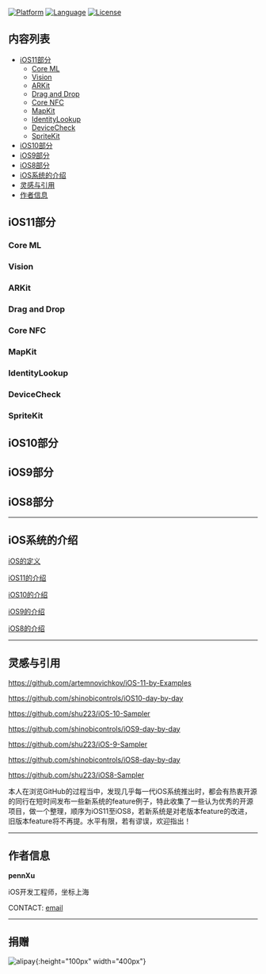 [![Platform](https://camo.githubusercontent.com/2381be1522a92165392579bdfeb1271418760fdc/687474703a2f2f696d672e736869656c64732e696f2f62616467652f706c6174666f726d2d696f732d626c75652e7376673f7374796c653d666c6174)](https://developer.apple.com/iphone/index.action)
[![Language](https://camo.githubusercontent.com/f3bc68f8badf9ec1143275e35cba2114910b0522/687474703a2f2f696d672e736869656c64732e696f2f62616467652f6c616e67756167652d73776966742d627269676874677265656e2e7376673f7374796c653d666c6174)](https://developer.apple.com/swift) 
[![License](https://i.creativecommons.org/l/by-nc-nd/4.0/80x15.png)](https://creativecommons.org/licenses/by-nc-nd/4.0/deed.zh)

## 内容列表

- [iOS11部分](#ios11部分)
  - [Core ML](#core-ml)
  - [Vision](#vision)
  - [ARKit](#arkit)
  - [Drag and Drop](#drag-and-drop)
  - [Core NFC](#core-nfc)
  - [MapKit](#mapkit)
  - [IdentityLookup](#identitylookup)
  - [DeviceCheck](#devicecheck)
  - [SpriteKit](#spritekit)
- [iOS10部分](#ios10部分)
- [iOS9部分](#ios9部分)
- [iOS8部分](#ios8部分)
- [iOS系统的介绍](#ios系统的介绍)
- [灵感与引用](灵感与引用)
- [作者信息](作者信息)

## iOS11部分

### Core ML

### Vision

### ARKit

### Drag and Drop

### Core NFC

### MapKit

### IdentityLookup

### DeviceCheck

### SpriteKit



## iOS10部分



## iOS9部分



## iOS8部分



---

## iOS系统的介绍

[iOS的定义](https://baike.baidu.com/item/iOS/45705?fr=aladdin)

[iOS11的介绍](https://baike.baidu.com/item/iOS%2011?fromtitle=ios11&fromid=20842297)

[iOS10的介绍](https://baike.baidu.com/item/iOS%2010?fromtitle=iOS10&fromid=18820085)

[iOS9的介绍](https://baike.baidu.com/item/iOS%209?fromtitle=ios9&fromid=17202076)

[iOS8的介绍](https://baike.baidu.com/item/ios%208?fromtitle=iOS8&fromid=4053079)

---

## 灵感与引用

<https://github.com/artemnovichkov/iOS-11-by-Examples>

<https://github.com/shinobicontrols/iOS10-day-by-day>

<https://github.com/shu223/iOS-10-Sampler>

<https://github.com/shinobicontrols/iOS9-day-by-day>

<https://github.com/shu223/iOS-9-Sampler>

<https://github.com/shinobicontrols/iOS8-day-by-day>

<https://github.com/shu223/iOS8-Sampler>

本人在浏览GitHub的过程当中，发现几乎每一代iOS系统推出时，都会有热衷开源的同行在短时间发布一些新系统的feature例子，特此收集了一些认为优秀的开源项目，做一个整理，顺序为iOS11至iOS8，若新系统是对老版本feature的改进，旧版本feature将不再提。水平有限，若有谬误，欢迎指出！

---

## 作者信息

__pennXu__

iOS开发工程师，坐标上海

CONTACT: [email](xu_9308@163.com) 

---

## 捐赠

![alipay](https://github.com/xudegithub/iOS-Demo/blob/master/WechatIMG4.jpeg "支付宝"){:height="100px" width="400px"}



